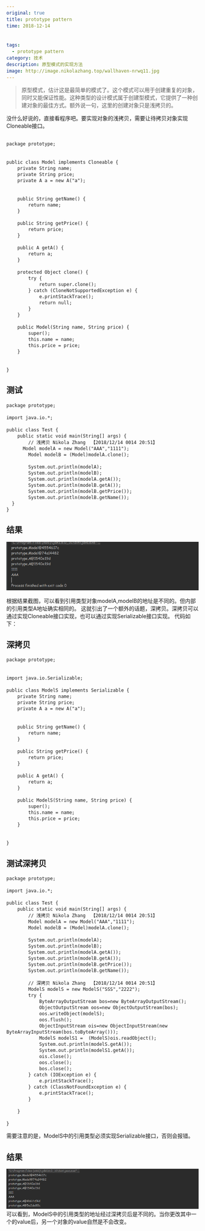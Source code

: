 ```yaml
---
original: true
title: prototype pattern
time: 2018-12-14


tags: 
  - prototype pattern
category: 技术
description: 原型模式的实现方法
image: http://image.nikolazhang.top/wallhaven-nrwq11.jpg
---
```


> 原型模式，估计这是最简单的模式了。这个模式可以用于创建重复的对象，同时又能保证性能。这种类型的设计模式属于创建型模式，它提供了一种创建对象的最佳方式。额外说一句，这里的创建对象只是浅拷贝的。

<!--more-->
没什么好说的，直接看程序吧。要实现对象的浅拷贝，需要让待拷贝对象实现Cloneable接口。
##
```
package prototype;


public class Model implements Cloneable {
	private String name;
	private String price;
    private A a = new A("a");


    public String getName() {
        return name;
    }

    public String getPrice() {
        return price;
    }

    public A getA() {
        return a;
    }

    protected Object clone() {
		try {
			return super.clone();
		} catch (CloneNotSupportedException e) {
			e.printStackTrace();
			return null;
		}
	}

	public Model(String name, String price) {
		super();
		this.name = name;
		this.price = price;
	}


}

```

## 测试
```
package prototype;

import java.io.*;

public class Test {
	public static void main(String[] args) {
		// 浅拷贝 Nikola Zhang  【2018/12/14 0014 20:51】
	  Model modelA = new Model("AAA","1111");
		Model modelB = (Model)modelA.clone();

		System.out.println(modelA);
		System.out.println(modelB);
		System.out.println(modelA.getA());
		System.out.println(modelB.getA());
		System.out.println(modelB.getPrice());
		System.out.println(modelB.getName());
  }
}

```

## 结果
![结果](/images/article/181214/prototypeqian.png)

根据结果截图，可以看到引用类型对象modelA,modelB的地址是不同的。但内部的引用类型A地址确实相同的。
这就引出了一个额外的话题，深拷贝。深拷贝可以通过实现Cloneable接口实现，也可以通过实现Serializable接口实现。
代码如下：
## 深拷贝
```
package prototype;


import java.io.Serializable;

public class ModelS implements Serializable {
	private String name;
	private String price;
    private A a = new A("a");


    public String getName() {
        return name;
    }

    public String getPrice() {
        return price;
    }

    public A getA() {
        return a;
    }

	public ModelS(String name, String price) {
		super();
		this.name = name;
		this.price = price;
	}


}

```

## 测试深拷贝
```
package prototype;

import java.io.*;

public class Test {
	public static void main(String[] args) {
		// 浅拷贝 Nikola Zhang  【2018/12/14 0014 20:51】
	    Model modelA = new Model("AAA","1111");
		Model modelB = (Model)modelA.clone();

		System.out.println(modelA);
		System.out.println(modelB);
		System.out.println(modelA.getA());
		System.out.println(modelB.getA());
		System.out.println(modelB.getPrice());
		System.out.println(modelB.getName());

        // 深拷贝 Nikola Zhang  【2018/12/14 0014 20:51】
		ModelS modelS = new ModelS("SSS","2222");
        try {
            ByteArrayOutputStream bos=new ByteArrayOutputStream();
            ObjectOutputStream oos=new ObjectOutputStream(bos);
            oos.writeObject(modelS);
            oos.flush();
            ObjectInputStream ois=new ObjectInputStream(new ByteArrayInputStream(bos.toByteArray()));
            ModelS modelS1 =  (ModelS)ois.readObject();
            System.out.println(modelS.getA());
            System.out.println(modelS1.getA());
            ois.close();
            oos.close();
            bos.close();
        } catch (IOException e) {
            e.printStackTrace();
        } catch (ClassNotFoundException e) {
            e.printStackTrace();
        }

    }

}

```
需要注意的是，ModelS中的引用类型必须实现Serializable接口，否则会报错。

## 结果
![结果](/images/article/181214/prototype.png)
可以看到，ModelS中的引用类型的地址经过深拷贝后是不同的。当你更改其中一个的value后，另一个对象的value自然是不会改变。
